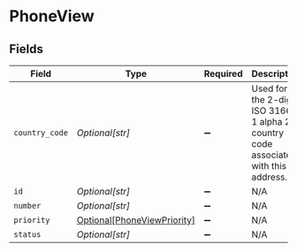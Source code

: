 # PhoneView


## Fields

| Field                                                                              | Type                                                                               | Required                                                                           | Description                                                                        | Example                                                                            |
| ---------------------------------------------------------------------------------- | ---------------------------------------------------------------------------------- | ---------------------------------------------------------------------------------- | ---------------------------------------------------------------------------------- | ---------------------------------------------------------------------------------- |
| `country_code`                                                                     | *Optional[str]*                                                                    | :heavy_minus_sign:                                                                 | Used for the 2-digit ISO 3166-1 alpha 2 country code associated with this address. | US                                                                                 |
| `id`                                                                               | *Optional[str]*                                                                    | :heavy_minus_sign:                                                                 | N/A                                                                                |                                                                                    |
| `number`                                                                           | *Optional[str]*                                                                    | :heavy_minus_sign:                                                                 | N/A                                                                                |                                                                                    |
| `priority`                                                                         | [Optional[PhoneViewPriority]](../../models/shared/phoneviewpriority.md)            | :heavy_minus_sign:                                                                 | N/A                                                                                |                                                                                    |
| `status`                                                                           | *Optional[str]*                                                                    | :heavy_minus_sign:                                                                 | N/A                                                                                |                                                                                    |